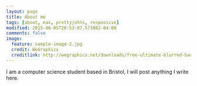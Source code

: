 ```yaml
---
layout: page
title: About me
tags: [about, max, prettyjohns, responsive]
modified: 2015-06-05T20:53:07.573882-04:00
comments: false
image:
  feature: sample-image-2.jpg
  credit: WeGraphics
  creditlink: http://wegraphics.net/downloads/free-ultimate-blurred-background-pack/
---
```


I am a computer science student based in Bristol, I will post anything I write here.
